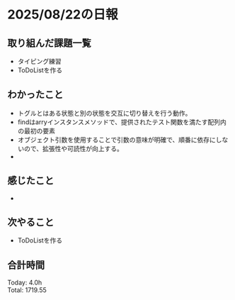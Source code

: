 # 2025/08/22の日報
## 取り組んだ課題一覧
* タイピング練習
* ToDoListを作る
## わかったこと 
* トグルとはある状態と別の状態を交互に切り替えを行う動作。
* findはarryインスタンスメソッドで、提供されたテスト関数を満たす配列内の最初の要素
* オブジェクト引数を使用することで引数の意味が明確で、順番に依存にしないので、拡張性や可読性が向上する。
* 
## 感じたこと
* 
## 次やること
* ToDoListを作る
##  合計時間 
Today: 4.0h<br>
Total: 1719.55
